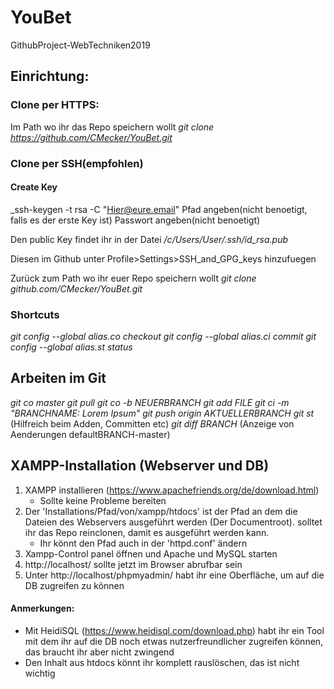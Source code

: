 # YouBet
GithubProject-WebTechniken2019

## Einrichtung:

### Clone per HTTPS:

Im Path wo ihr das Repo speichern wollt
_git clone https://github.com/CMecker/YouBet.git_

### Clone per SSH(empfohlen)

#### Create Key 

_ssh-keygen -t rsa -C "Hier@eure.email"
Pfad angeben(nicht benoetigt, falls es der erste Key ist)
Passwort angeben(nicht benoetigt)

Den public Key findet ihr in der Datei
*/c/Users/User/.ssh/id_rsa.pub*

Diesen im Github unter Profile>Settings>SSH_and_GPG_keys hinzufuegen

Zurück zum Path wo ihr euer Repo speichern wollt
_git clone github.com/CMecker/YouBet.git_

### Shortcuts
_git config --global alias.co checkout_
_git config --global alias.ci commit_
_git config --global alias.st status_

## Arbeiten im Git
_git co master_
_git pull_
_git co -b NEUERBRANCH_
_git add FILE_
_git ci -m "BRANCHNAME: Lorem Ipsum"_
_git push origin AKTUELLERBRANCH_
_git st_ (Hilfreich beim Adden, Committen etc)
_git diff BRANCH_ (Anzeige von Aenderungen defaultBRANCH-master)

## XAMPP-Installation (Webserver und DB)

1. XAMPP installieren (https://www.apachefriends.org/de/download.html)
	* Sollte keine Probleme bereiten
2. Der 'Installations/Pfad/von/xampp/htdocs' ist der Pfad an dem die Dateien des Webservers ausgeführt werden (Der Documentroot). solltet ihr das Repo reinclonen, damit es ausgeführt werden kann.
	* Ihr könnt den Pfad auch in der 'httpd.conf' ändern
3. Xampp-Control panel öffnen und Apache und MySQL starten
4. http://localhost/ sollte jetzt im Browser abrufbar sein
5. Unter http://localhost/phpmyadmin/ habt ihr eine Oberfläche, um auf die DB zugreifen zu können
#### Anmerkungen:
* Mit HeidiSQL (https://www.heidisql.com/download.php) habt ihr ein Tool mit dem ihr auf die DB noch etwas nutzerfreundlicher zugreifen können, das braucht ihr aber nicht zwingend
* Den Inhalt aus htdocs könnt ihr komplett rauslöschen, das ist nicht wichtig